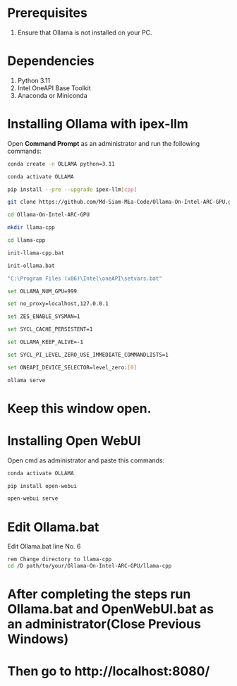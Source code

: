 # Prerequisites

1. Ensure that Ollama is not installed on your PC.

# Dependencies

1. Python 3.11
2. Intel OneAPI Base Toolkit
3. Anaconda or Miniconda

# Installing Ollama with ipex-llm

Open **Command Prompt** as an administrator and run the following commands:

```bash
conda create -n OLLAMA python=3.11

conda activate OLLAMA

pip install --pre --upgrade ipex-llm[cpp]

git clone https://github.com/Md-Siam-Mia-Code/Ollama-On-Intel-ARC-GPU.git

cd Ollama-On-Intel-ARC-GPU

mkdir llama-cpp

cd llama-cpp

init-llama-cpp.bat

init-ollama.bat

"C:\Program Files (x86)\Intel\oneAPI\setvars.bat"

set OLLAMA_NUM_GPU=999

set no_proxy=localhost,127.0.0.1

set ZES_ENABLE_SYSMAN=1

set SYCL_CACHE_PERSISTENT=1

set OLLAMA_KEEP_ALIVE=-1

set SYCL_PI_LEVEL_ZERO_USE_IMMEDIATE_COMMANDLISTS=1

set ONEAPI_DEVICE_SELECTOR=level_zero:[0]

ollama serve

```
# Keep this window open.

 # Installing Open WebUI
 Open cmd as administrator and paste this commands:
```bash
conda activate OLLAMA

pip install open-webui

open-webui serve

```

# Edit Ollama.bat
Edit Ollama.bat line No. 6
```bash
rem Change directory to llama-cpp
cd /D path/to/your/Ollama-On-Intel-ARC-GPU/llama-cpp
```

 # After completing the steps run Ollama.bat and OpenWebUI.bat as an administrator(Close Previous Windows)
 # Then go to http://localhost:8080/
